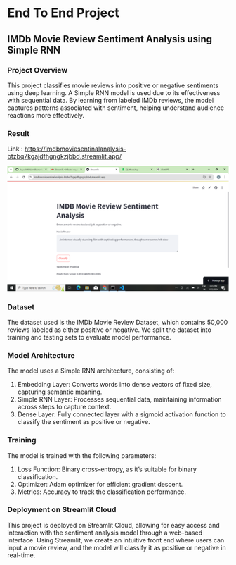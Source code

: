 # End To End Project

## IMDb Movie Review Sentiment Analysis using Simple RNN

### Project Overview
This project classifies movie reviews into positive or negative sentiments using deep learning. A Simple RNN model is used due to its effectiveness with sequential data. By learning from labeled IMDb reviews, the model captures patterns associated with sentiment, helping understand audience reactions more effectively.

### Result
Link : https://imdbmoviesentinalanalysis-btzbq7kgajdfhgngkzjbbd.streamlit.app/

![alt text](<Screenshot (63).png>)

### Dataset
The dataset used is the IMDb Movie Review Dataset, which contains 50,000 reviews labeled as either positive or negative. We split the dataset into training and testing sets to evaluate model performance.

### Model Architecture
The model uses a Simple RNN architecture, consisting of:

1. Embedding Layer: Converts words into dense vectors of fixed size, capturing semantic meaning.
2. Simple RNN Layer: Processes sequential data, maintaining information across steps to capture context.
3. Dense Layer: Fully connected layer with a sigmoid activation function to classify the sentiment as positive or negative.

### Training
The model is trained with the following parameters:

1. Loss Function: Binary cross-entropy, as it’s suitable for binary classification.
2. Optimizer: Adam optimizer for efficient gradient descent.
3. Metrics: Accuracy to track the classification performance.

### Deployment on Streamlit Cloud
This project is deployed on Streamlit Cloud, allowing for easy access and interaction with the sentiment analysis model through a web-based interface. Using Streamlit, we create an intuitive front end where users can input a movie review, and the model will classify it as positive or negative in real-time.